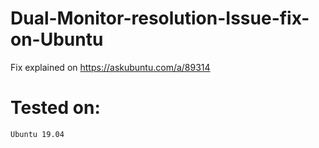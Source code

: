 # Dual-Monitor-resolution-Issue-fix-on-Ubuntu
Fix explained on https://askubuntu.com/a/89314

# Tested on:
`Ubuntu 19.04`
